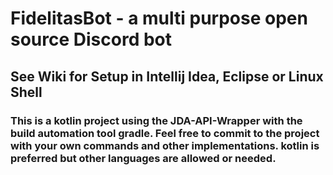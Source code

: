 # FidelitasBot - a multi purpose open source Discord bot
## See Wiki for Setup in Intellij Idea, Eclipse or Linux Shell

### This is a kotlin project using the JDA-API-Wrapper with the build automation tool gradle. Feel free to commit to the project with your own commands and other implementations. kotlin is preferred but other languages are allowed or needed.
